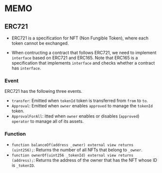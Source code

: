 # MEMO

## ERC721

- ERC721 is a specification for NFT (Non Fungible Token), where each token cannot be exchanged.

- When contructing a contract that follows ERC721, we need to implement `interface` based on ERC721 and ERC165. Note that ERC165 is a specification that implements `interface` and checks whether a contract has `interface`.

### Event

ERC721 has the following three events.

- `transfer`: Emitted when `tokenId` token is transferred from `from` to `to`.
- `Approval`: Emitted when `owner` enables `approved` to manage the `tokenId` token.
- `ApprovalForAll`: itted when `owner` enables or disables (`approved`) `operator` to manage all of its assets.

### Function

- `function balanceOf(address _owner) external view returns (uint256);`: Returns the number of all NFTs that belong to `_owner`.
- `function ownerOf(uint256 _tokenId) external view returns (address);`: Returns the address of the owner that has the NFT whose ID is `_tokenID`.